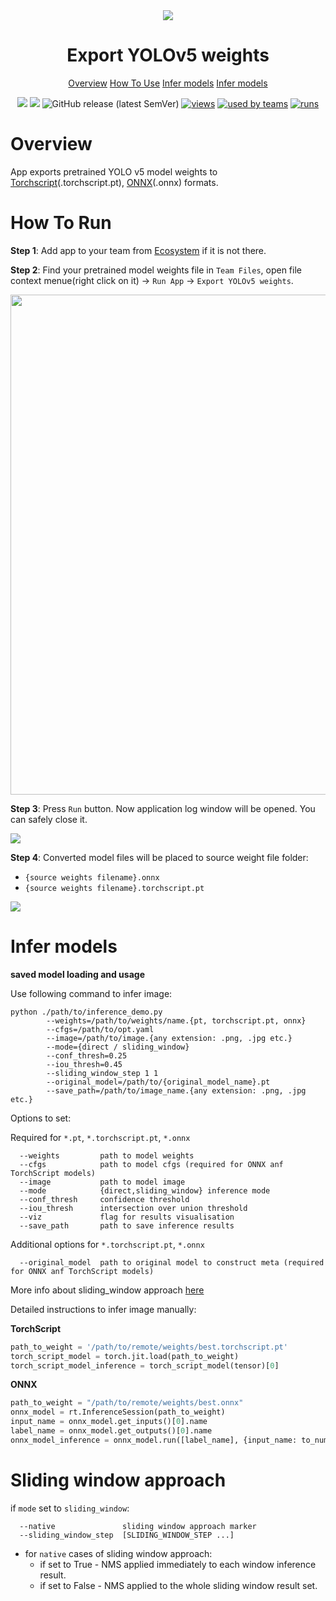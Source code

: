 <div align="center" markdown>
<img src="https://i.imgur.com/VwuZNID.png"/>

# Export YOLOv5 weights

<p align="center">
  <a href="#Overview">Overview</a>
  <a href="#How-To-Use">How To Use</a>
  <a href="#Infer-models">Infer models</a>
  <a href="Sliding-window-approach">Infer models</a>
</p>

[![](https://img.shields.io/badge/supervisely-ecosystem-brightgreen)](https://ecosystem.supervise.ly/apps/supervisely-ecosystem/yolov5/supervisely/export_weights)
[![](https://img.shields.io/badge/slack-chat-green.svg?logo=slack)](https://supervise.ly/slack)
![GitHub release (latest SemVer)](https://img.shields.io/github/v/release/supervisely-ecosystem/yolov5)
[![views](https://app.supervise.ly/public/api/v3/ecosystem.counters?repo=supervisely-ecosystem/yolov5/supervisely/export_weights&counter=views&label=views)](https://supervise.ly)
[![used by teams](https://app.supervise.ly/public/api/v3/ecosystem.counters?repo=supervisely-ecosystem/yolov5/supervisely/export_weights&counter=downloads&label=used%20by%20teams)](https://supervise.ly)
[![runs](https://app.supervise.ly/public/api/v3/ecosystem.counters?repo=supervisely-ecosystem/yolov5/supervisely/export_weights&counter=runs&label=runs&123)](https://supervise.ly)

</div>

# Overview

App exports pretrained YOLO v5 model weights to [Torchscript](https://pytorch.org/docs/stable/jit.html?highlight=model%20features)(.torchscript.pt), [ONNX](https://onnx.ai/index.html)(.onnx) formats. 

# How To Run
**Step 1**: Add app to your team from [Ecosystem](https://ecosystem.supervise.ly/apps/import-mot-format) if it is not there.

**Step 2**: Find your pretrained model weights file in `Team Files`, open file context menue(right click on it) -> `Run App` -> `Export YOLOv5 weights`.

<img src="https://i.imgur.com/uzMlQ2e.png" width="800px"/>

**Step 3**: Press `Run` button. Now application log window will be opened. You can safely close it.

<img src="https://i.imgur.com/zjXgxhg.png"/>

**Step 4**: Converted model files will be placed to source weight file folder:
 - `{source weights filename}.onnx`
 - `{source weights filename}.torchscript.pt`

<img src="https://i.imgur.com/Xk2Gzr0.png"/>

# Infer models

**saved model loading and usage**

Use following command to infer image:

```#!/bin/bash
python ./path/to/inference_demo.py
        --weights=/path/to/weights/name.{pt, torchscript.pt, onnx}
        --cfgs=/path/to/opt.yaml 
        --image=/path/to/image.{any extension: .png, .jpg etc.}
        --mode={direct / sliding_window}
        --conf_thresh=0.25
        --iou_thresh=0.45
        --sliding_window_step 1 1 
        --original_model=/path/to/{original_model_name}.pt
        --save_path=/path/to/image_name.{any extension: .png, .jpg etc.}
```
Options to set:

Required for `*.pt`, `*.torchscript.pt`, `*.onnx`
```
  --weights         path to model weights
  --cfgs            path to model cfgs (required for ONNX anf TorchScript models)
  --image           path to model image
  --mode            {direct,sliding_window} inference mode
  --conf_thresh     confidence threshold
  --iou_thresh      intersection over union threshold
  --viz             flag for results visualisation
  --save_path       path to save inference results
```

Additional options for `*.torchscript.pt`, `*.onnx`
```
  --original_model  path to original model to construct meta (required for ONNX anf TorchScript models)
```
More info about sliding_window approach [here](https://github.com/supervisely-ecosystem/yolov5/blob/master/supervisely/export_weights/README.md#sliding-window-approach)

Detailed instructions to infer image manually:

**TorchScript**
```python
path_to_weight = '/path/to/remote/weights/best.torchscript.pt'
torch_script_model = torch.jit.load(path_to_weight)
torch_script_model_inference = torch_script_model(tensor)[0]
```
**ONNX**
```python
path_to_weight = "/path/to/remote/weights/best.onnx"
onnx_model = rt.InferenceSession(path_to_weight)
input_name = onnx_model.get_inputs()[0].name
label_name = onnx_model.get_outputs()[0].name
onnx_model_inference = onnx_model.run([label_name], {input_name: to_numpy(tensor).astype(np.float32)})[0]
```

# Sliding window approach

if `mode` set to `sliding_window`:
```
  --native               sliding window approach marker
  --sliding_window_step  [SLIDING_WINDOW_STEP ...]
```
 - for `native` cases of sliding window approach: 
    - if set to True - NMS applied immediately to each window inference result.
    - if set to False - NMS applied to the whole sliding window result set.
